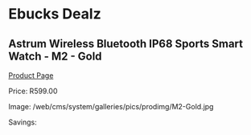 
# Ebucks Dealz
## Astrum Wireless Bluetooth IP68 Sports Smart Watch - M2 - Gold
[Product Page](https://www.ebucks.com/web/shop/productSelected.do?prodId=1207103708&catId=1233318982)

Price: R599.00

Image: /web/cms/system/galleries/pics/prodimg/M2-Gold.jpg

Savings: 


	